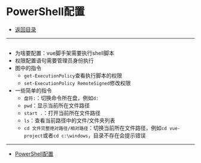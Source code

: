 # PowerShell配置

- [返回目录](./README.md)

---

<section class="img-flex-box" >
  <section><img class="lazy-image" data-src="../../images/webfront/powershell/powershell-0001.png" alt=""></section>
  <section><img class="lazy-image" data-src="../../images/webfront/powershell/powershell-0002.png" alt=""></section>
  <section><img class="lazy-image" data-src="../../images/webfront/powershell/powershell-0003.png" alt=""></section>
  <section><img class="lazy-image" data-src="../../images/webfront/powershell/powershell-0004.png" alt=""></section>
  <section><img class="lazy-image" data-src="../../images/webfront/powershell/powershell-0005.png" alt=""></section>
</section>

- 为啥要配置：vue脚手架需要执行shell脚本
- 权限配置语句需要管理员身份执行
- 图中的指令
  - `get-ExecutionPolicy`查看执行脚本的权限
  - `set-ExecutionPolicy RemoteSigned`修改权限
- 一些简单的指令
  - `盘符:`：切换命令所在盘，例如`d:`
  - `pwd`：显示当前所在文件路径
  - `start .`：打开当前所在文件路径
  - `ls`：查看当前路径中的文件/文件夹列表
  - `cd 文件完整绝对路径/相对路径`：切换当前所在文件路径，例如`cd vue-project`或者`cd c:\windows`，目录不存在会提示错误

---

- [PowerShell配置](#powershell配置)

<!-- js处理背景和css样式 -->
<script type="module" src="https://huhuiyu.top/js/github.js"></script>
